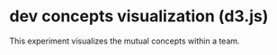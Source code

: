 dev concepts visualization (d3.js)
==========

This experiment visualizes the mutual concepts within a team.
